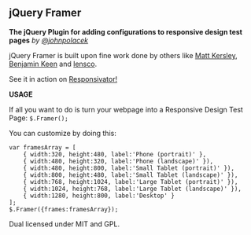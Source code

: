 jQuery Framer
-------------

**The jQuery Plugin for adding configurations to responsive design test pages**
*by [@johnpolacek](http://twitter.com/johnpolacek)*

jQuery Framer is built upon fine work done by others like <a href="http://mattkersley.com/responsive/">Matt Kersley</a>, <a href="http://www.benjaminkeen.com/open-source-projects/smaller-projects/responsive-design-bookmarklet/">Benjamin Keen</a> and <a href="https://gist.github.com/1685127">lensco</a>.

See it in action on [Responsivator!](http://dfcb.github.com/responsivator)


**USAGE**

If all you want to do is turn your webpage into a Responsive Design Test Page:
`$.Framer();`


You can customize by doing this:
```
var framesArray = [
    { width:320, height:480, label:'Phone (portrait)' },
    { width:480, height:320, label:'Phone (landscape)' }),
    { width:480, height:800, label:'Small Tablet (portrait)' }),
    { width:800, height:480, label:'Small Tablet (landscape)' }),
    { width:768, height:1024, label:'Large Tablet (portrait)' }),
    { width:1024, height:768, label:'Large Tablet (landscape)' }),
    { width:1280, height:800, label:'Desktop' }
];
$.Framer({frames:framesArray});
```

Dual licensed under MIT and GPL.
